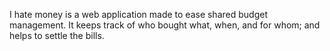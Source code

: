 I hate money is a web application made to ease shared budget management. It keeps track of who bought what, when, and for whom; and helps to settle the bills.
